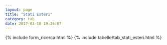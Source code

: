 ```yaml
---
layout: page
title: "Stati Esteri"
category: tab
date: 2017-03-18 19:26:07
---
```


{% include form_ricerca.html %}
{% include tabelle/tab_stati_esteri.html %}


